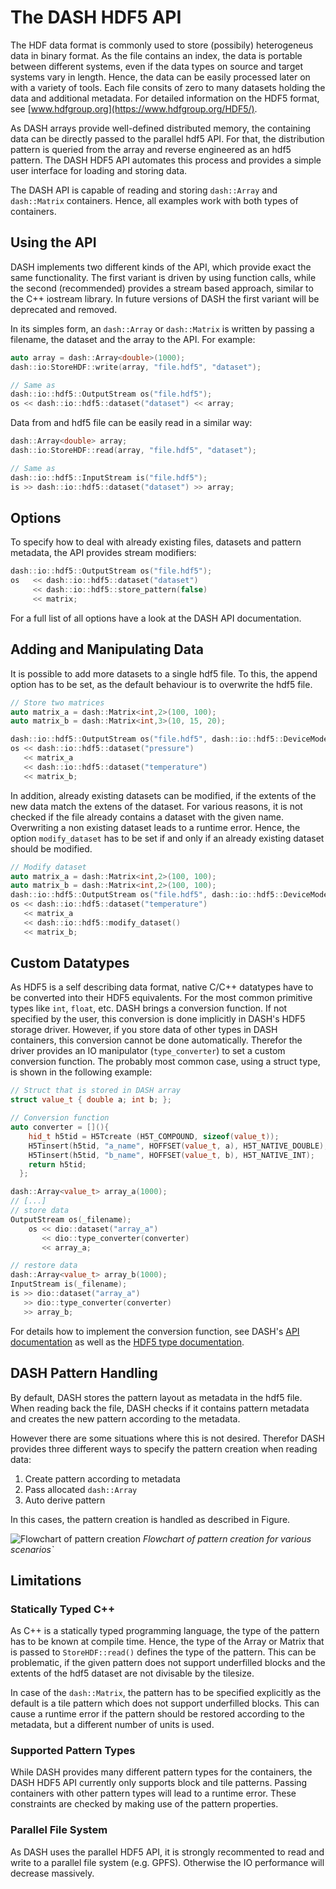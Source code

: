 # The DASH HDF5 API
The HDF data format is commonly used to store (possibily) heterogeneus data in binary format.
As the file contains an index, the data is portable between different systems, even if the data types on source and target systems vary in length. Hence, the data can be easily processed later on with a variety of tools. Each file consits of zero to many datasets holding the data and additional metadata. For detailed information on the HDF5 format, see [www.hdfgroup.org](https://www.hdfgroup.org/HDF5/).

As DASH arrays provide well-defined distributed memory, the containing data can be directly passed to the parallel hdf5 API. For that, the distribution pattern is queried from the array and reverse engineered as an hdf5 pattern. The DASH HDF5 API automates this process and provides a simple user interface for loading and storing data.

The DASH API is capable of reading and storing `dash::Array` and `dash::Matrix` containers. Hence, all examples work with both types of containers.

## Using the API
DASH implements two different kinds of the API, which provide exact the same functionality. The first variant is driven by using function calls, while the second (recommended) provides a stream based approach, similar to the C++ iostream library. In future versions of DASH the first variant will be deprecated and removed.

In its simples form, an `dash::Array` or `dash::Matrix` is written by passing a filename, the dataset and the array to the API. For example:

```cpp
auto array = dash::Array<double>(1000);
dash::io:StoreHDF::write(array, "file.hdf5", "dataset");

// Same as
dash::io::hdf5::OutputStream os("file.hdf5");
os << dash::io::hdf5::dataset("dataset") << array;
```

Data from and hdf5 file can be easily read in a similar way:

```cpp
dash::Array<double> array;
dash::io:StoreHDF::read(array, "file.hdf5", "dataset");

// Same as
dash::io::hdf5::InputStream is("file.hdf5");
is >> dash::io::hdf5::dataset("dataset") >> array;
```

## Options
To specify how to deal with already existing files, datasets and pattern metadata, the API provides stream modifiers:

```cpp
dash::io::hdf5::OutputStream os("file.hdf5");
os   << dash::io::hdf5::dataset("dataset")
     << dash::io::hdf5::store_pattern(false)
     << matrix;
```

For a full list of all options have a look at the DASH API documentation.

## Adding and Manipulating Data
It is possible to add more datasets to a single hdf5 file. To this, the append option has to be set, as the default behaviour is to overwrite the hdf5 file.

```cpp
// Store two matrices
auto matrix_a = dash::Matrix<int,2>(100, 100);
auto matrix_b = dash::Matrix<int,3>(10, 15, 20);

dash::io::hdf5::OutputStream os("file.hdf5", dash::io::hdf5::DeviceMode::App);
os << dash::io::hdf5::dataset("pressure")
   << matrix_a
   << dash::io::hdf5::dataset("temperature")
   << matrix_b;
```

In addition, already existing datasets can be modified, if the extents of the new data match the extens of the dataset.
For various reasons, it is not checked if the file already contains a dataset with the given name. Overwriting a non existing dataset leads to a runtime error.
Hence, the option `modify_dataset` has to be set if and only if an already existing dataset should be modified.

```cpp
// Modify dataset
auto matrix_a = dash::Matrix<int,2>(100, 100);
auto matrix_b = dash::Matrix<int,2>(100, 100);
dash::io::hdf5::OutputStream os("file.hdf5", dash::io::hdf5::DeviceMode::App);
os << dash::io::hdf5::dataset("temperature")
   << matrix_a
   << dash::io::hdf5::modify_dataset()
   << matrix_b;
```

## Custom Datatypes

As HDF5 is a self describing data format, native C/C++ datatypes have to be converted into their HDF5 equivalents.
For the most common primitive types like `int`, `float`, etc. DASH brings a conversion function.
If not specified by the user, this conversion is done implicitly in DASH's HDF5 storage driver.
However, if you store data of other types in DASH containers, this conversion cannot be done automatically.
Therefor the driver provides an IO manipulator (`type_converter`) to set a custom conversion function.
The probably most common case, using a struct type, is shown in the following example:

```cpp
// Struct that is stored in DASH array
struct value_t { double a; int b; };

// Conversion function
auto converter = [](){
    hid_t h5tid = H5Tcreate (H5T_COMPOUND, sizeof(value_t));
    H5Tinsert(h5tid, "a_name", HOFFSET(value_t, a), H5T_NATIVE_DOUBLE);
    H5Tinsert(h5tid, "b_name", HOFFSET(value_t, b), H5T_NATIVE_INT);
    return h5tid;
  };

dash::Array<value_t> array_a(1000);
// [...]
// store data
OutputStream os(_filename);
    os << dio::dataset("array_a")
       << dio::type_converter(converter)
       << array_a;

// restore data
dash::Array<value_t> array_b(1000);
InputStream is(_filename);
is >> dio::dataset("array_a")
   >> dio::type_converter(converter)
   >> array_b;
```

For details how to implement the conversion function, see DASH's [API documentation](https://codedocs.xyz/dash-project/dash/) as well as 
the [HDF5 type documentation](https://support.hdfgroup.org/HDF5/doc/UG/HDF5_Users_Guide-Responsive%20HTML5/index.html#t=HDF5_Users_Guide%2FDatatypes%2FHDF5_Datatypes.htm).

## DASH Pattern Handling
By default, DASH stores the pattern layout as metadata in the hdf5 file. When reading back the file, DASH checks if it contains pattern metadata and creates the new pattern according to the metadata.

However there are some situations where this is not desired. Therefor DASH provides three different ways to specify the pattern creation when reading data:

1. Create pattern according to metadata
2. Pass allocated `dash::Array`
3. Auto derive pattern

In this cases, the pattern creation is handled as described in Figure.

![Flowchart of pattern creation](uml_hdf5_pattern_creation.svg)
*Flowchart of pattern creation for various scenarios`*


## Limitations
### Statically Typed C++
As C++ is a statically typed programming language, the type of the pattern has to be known at compile time. Hence, the type of the Array or Matrix that is passed to `StoreHDF::read()` defines the type of the pattern. This can be problematic, if the given pattern does not support underfilled blocks and the extents of the hdf5 dataset are not divisable by the tilesize.

In case of the `dash::Matrix`, the pattern has to be specified explicitly as the default is a tile pattern which does not support underfilled blocks. This can cause a runtime error if the pattern should be restored according to the metadata, but a different number of units is used.

### Supported Pattern Types
While DASH provides many different pattern types for the containers, the DASH HDF5 API currently only supports block and tile patterns. Passing containers with other pattern types will lead to a runtime error. These constraints are checked by making use of the pattern properties.

### Parallel File System
As DASH uses the parallel HDF5 API, it is strongly recommented to read and write to a parallel file system (e.g. GPFS). Otherwise the IO performance will decrease massively.
